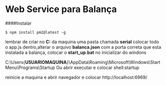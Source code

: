 # Web Service para Balança

####Instalar

`$ npm install pm2@latest -g`

lembrar de criar no **C:** da maquina uma pasta chamada **serial** colocar todo o app.js dentro,alterar o arquivo **balanca.json** com a porta correta que esta instalada a balança, colocar o **start_up.bat** no inicializar do windons 

C:\Users\{____USUARIOMAQUINA____}\AppData\Roaming\Microsoft\Windows\Start Menu\Programs\Startup
Ou
abrir executar e colocar shell:startup

reinicie a maquina e abrir navegador e colocar http://localhost:6969/

